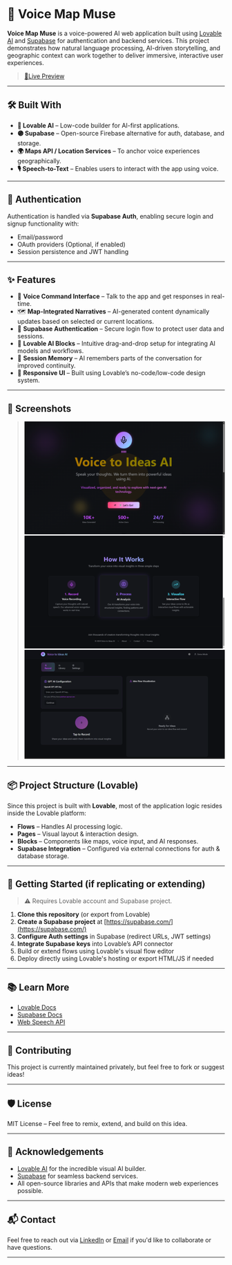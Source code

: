 # 🎤 Voice Map Muse

**Voice Map Muse** is a voice-powered AI web application built using [Lovable AI](https://www.lovable.app) and [Supabase](https://supabase.com/) for authentication and backend services. This project demonstrates how natural language processing, AI-driven storytelling, and geographic context can work together to deliver immersive, interactive user experiences.

> [🚀Live Preview](https://preview--voice-map-muse.lovable.app/)

---

## 🛠️ Built With

- **💜 Lovable AI** – Low-code builder for AI-first applications.
- **🟣 Supabase** – Open-source Firebase alternative for auth, database, and storage.
- **🌍 Maps API / Location Services** – To anchor voice experiences geographically.
- **🎙️ Speech-to-Text** – Enables users to interact with the app using voice.

---

## 🔐 Authentication

Authentication is handled via **Supabase Auth**, enabling secure login and signup functionality with:

- Email/password
- OAuth providers (Optional, if enabled)
- Session persistence and JWT handling

---

## ✨ Features

- 🎤 **Voice Command Interface** – Talk to the app and get responses in real-time.
- 🗺️ **Map-Integrated Narratives** – AI-generated content dynamically updates based on selected or current locations.
- 🔐 **Supabase Authentication** – Secure login flow to protect user data and sessions.
- 🧠 **Lovable AI Blocks** – Intuitive drag-and-drop setup for integrating AI models and workflows.
- 📝 **Session Memory** – AI remembers parts of the conversation for improved continuity.
- 🎨 **Responsive UI** – Built using Lovable’s no-code/low-code design system.

---

## 📸 Screenshots
  
> ![Login Screen](https://github.com/AMUGADDAHEMANTHKUMAR/AMUGADDAHEMANTHKUMAR-voice-map-AI/blob/main/Screenshot%20(1945).png)  
> ![Map Interaction](https://github.com/AMUGADDAHEMANTHKUMAR/AMUGADDAHEMANTHKUMAR-voice-map-AI/blob/main/Screenshot%20(1958).png)  
> ![Voice Input](https://github.com/AMUGADDAHEMANTHKUMAR/AMUGADDAHEMANTHKUMAR-voice-map-AI/blob/main/Screenshot%202025-07-30%20220514.png)

---

## 📦 Project Structure (Lovable)

Since this project is built with **Lovable**, most of the application logic resides inside the Lovable platform:

- **Flows** – Handles AI processing logic.
- **Pages** – Visual layout & interaction design.
- **Blocks** – Components like maps, voice input, and AI responses.
- **Supabase Integration** – Configured via external connections for auth & database storage.

---

## 🧪 Getting Started (if replicating or extending)

> ⚠️ Requires Lovable account and Supabase project.

1. **Clone this repository** (or export from Lovable)
2. **Create a Supabase project** at [https://supabase.com/](https://supabase.com/)
3. **Configure Auth settings** in Supabase (redirect URLs, JWT settings)
4. **Integrate Supabase keys** into Lovable’s API connector
5. Build or extend flows using Lovable's visual flow editor
6. Deploy directly using Lovable's hosting or export HTML/JS if needed

---

## 📚 Learn More

- [Lovable Docs](https://docs.lovable.app/)
- [Supabase Docs](https://supabase.com/docs)
- [Web Speech API](https://developer.mozilla.org/en-US/docs/Web/API/Web_Speech_API)

---

## 🤝 Contributing

This project is currently maintained privately, but feel free to fork or suggest ideas!

---

## 🛡️ License

MIT License – Feel free to remix, extend, and build on this idea.

---

## 🙌 Acknowledgements

- [Lovable AI](https://www.lovable.app) for the incredible visual AI builder.
- [Supabase](https://supabase.com) for seamless backend services.
- All open-source libraries and APIs that make modern web experiences possible.

---

## 📬 Contact

Feel free to reach out via [LinkedIn](https://www.linkedin.com/in/amugaddahemanthkumar/) or [Email](https://mail.google.com/mail/?view=cm&fs=1&to=hemanthkumar7783@gmail.com&su=Hello&body=Hi%20Hemanth,%20I%20wanted%20to...)
 if you'd like to collaborate or have questions.

---
